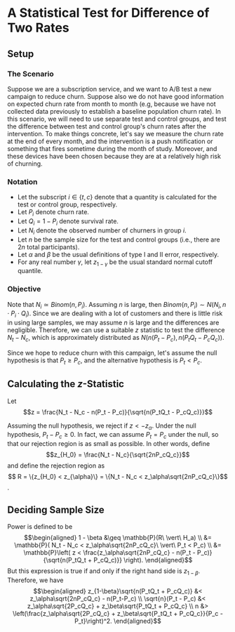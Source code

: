 # A Statistical Test for Difference of Two Rates

## Setup

### The Scenario

Suppose we are a subscription service, and we want to A/B test a new campaign to
reduce churn.  Suppose also we do not have good information on expected churn
rate from month to month (e.g, because we have not collected data previously to
establish a baseline population churn rate).  In this scenario, we will need to
use separate test and control groups, and test the difference between test and
control group's churn rates after the intervention.  To make things concrete,
let's say we measure the churn rate at the end of every month, and the
intervention is a push notification or something that fires sometime during the
month of study.  Moreover, and these devices have been chosen because they are
at a relatively high risk of churning.

### Notation

* Let the subscript $i\in\{t, c\}$ denote that a quantity is calculated for the
test or control group, respectively.
* Let $P_i$ denote churn rate.
* Let $Q_i = 1-P_i$ denote survival rate.
* Let $N_i$ denote the observed number of churners in group $i$.
* Let $n$ be the sample size for the test and control groups (i.e., there are
    $2n$ total participants).
* Let $\alpha$ and $\beta$ be the usual definitions of type I and II error,
    respectively.
* For any real number $\gamma$, let $z_{1-\gamma}$ be the usual standard normal
    cutoff quantile.

### Objective

Note that $N_i \simeq Binom(n, P_i)$.  Assuming $n$ is large, then 
$Binom(n, P_i) \sim N(N_i, n\cdot P_i\cdot Q_i)$.  Since we are dealing with a
lot of customers and there is little risk in using large samples, we may assume
$n$ is large and the differences are negligible.  Therefore, we can use a
suitable $z$ statistic to test the difference $N_t - N_c$, which is
approximately distributed as $N(n(P_t - P_c), n(P_tQ_t - P_cQ_c))$.

Since we hope to reduce churn with this campaign, let's assume the null
hypothesis is that $P_t \geq P_c$, and the alternative hypothesis is $P_t<P_c$.

## Calculating the $z$-Statistic

Let 
$$z = \frac{N_t - N_c - n(P_t - P_c)}{\sqrt{n(P_tQ_t - P_cQ_c)}}$$

Assuming the null hypothesis, we reject if $z < -z_{\alpha}$.  Under the null
hypothesis, $P_t - P_c \geq 0$.  In fact, we can assume $P_t = P_c$ under the
null, so that our rejection region is as small as possible.  In other words,
define
$$z_{H_0} = \frac{N_t - N_c}{\sqrt{2nP_cQ_c}}$$
and define the rejection region as
$$ R = \{z_{H_0} < z_{\alpha}\} = \{N_t - N_c < z_\alpha\sqrt{2nP_cQ_c}\}$$.

## Deciding Sample Size

Power is defined to be
$$\begin{aligned}
1 - \beta &\geq \mathbb{P}(R\ \vert\ H_a) \\
&= \mathbb{P}( N_t - N_c < z_\alpha\sqrt{2nP_cQ_c}\ \vert\ P_t < P_c) \\
&= \mathbb{P}\left( z < \frac{z_\alpha\sqrt{2nP_cQ_c} - n(P_t - P_c)}{\sqrt{n(P_tQ_t + P_cQ_c)}} \right).
\end{aligned}$$
But this expression is true if and only if the right hand side is $z_{1-\beta}$.
Therefore, we have
$$\begin{aligned}
z_{1-\beta}\sqrt{n(P_tQ_t + P_cQ_c)} &< z_\alpha\sqrt{2nP_cQ_c} - n(P_t-P_c) \\
\sqrt{n}(P_t - P_c) &< z_\alpha\sqrt{2P_cQ_c} + z_\beta\sqrt{P_tQ_t + P_cQ_c} \\
n &> \left(\frac{z_\alpha\sqrt{2P_cQ_c} + z_\beta\sqrt{P_tQ_t + P_cQ_c}}{P_c - P_t}\right)^2.
\end{aligned}$$
